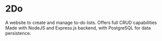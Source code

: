 # 2Do
A website to create and manage to-do lists. Offers full CRUD capabilities<br />
Made with NodeJS and Express.js backend, with PostgreSQL for data persistence.
